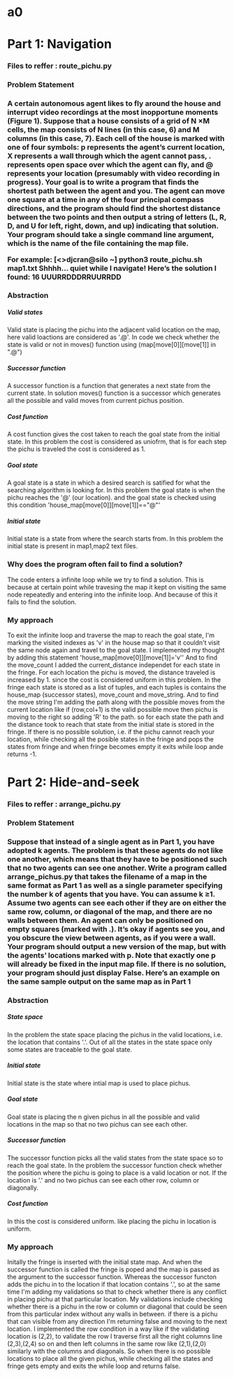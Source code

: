 # a0
<h1> Part 1: Navigation </h1>
<h3>Files to reffer : route_pichu.py<h3>
<h3> Problem Statement <h3>
<p>A certain autonomous agent likes to fly around the
house and interrupt video recordings at the most inopportune moments (Figure 1). Suppose that a house
consists of a grid of N ×M cells, the map consists of N lines (in this case, 6) and M columns
(in this case, 7). Each cell of the house is marked with one of four symbols: p
represents the agent’s current location, X represents a wall through which the
agent cannot pass, . represents open space over which the agent can fly, and @
represents your location (presumably with video recording in progress).
Your goal is to write a program that finds the shortest path between the agent
and you. The agent can move one square at a time in any of the four principal
compass directions, and the program should find the shortest distance between
the two points and then output a string of letters (L, R, D, and U for left, right,
down, and up) indicating that solution. Your program should take a single
command line argument, which is the name of the file containing the map file.

For example:
[<>djcran@silo ~] python3 route_pichu.sh map1.txt
Shhhh... quiet while I navigate!
Here’s the solution I found:
16 UUURRDDDRRUURRDD

<p>

<h3> Abstraction </h3>

<h5> Valid states </h5>
Valid state is placing the pichu into the adjacent valid location on the map, here valid loactions are considered as '.@'.
In code we check whether the state is valid or not in moves() function using (map[move[0]][move[1]] in ".@")

<h5> Successor function </h5>
A successor function is a function that generates a next state from the current state.
In solution moves() function is a successor which generates all the possible and valid moves from current pichus position.

<h5> Cost function </h5>
A cost function gives the cost taken to reach the goal state from the initial state.
In this problem the cost is considered as uniofrm, that is for each step the pichu is traveled the cost is considered as 1.

<h5> Goal state </h5>
A goal state is a state in which a desired search is satified for what the searching algorithm is looking for.
In this problem the goal state is when the pichu reaches the '@' (our location).
and the goal state is checked using this condition 'house_map[move[0]][move[1]]=="@"'

<h5> Initial state </h5>
Initial state is a state from where the search starts from.
In this problem the initial state is present in map1,map2 text files.

<h3> Why does the program often fail to find a solution? </h3>
The code enters a infinite loop while we try to find a solution. This is because at certain point while travesing the map it kept on visiting the same node repeatedly and entering into the infinite loop. And because of this it fails to find the solution.

<h3> My approach </h3>
To exit the infinite loop and traverse the map to reach the goal state, I'm marking the visited indexes as 'v' in the house map so that it couldn't visit the same node again and travel to the goal state.
I implemented my thought by adding this statement 'house_map[move[0]][move[1]]='v''
And to find the move_count I added the current_distance independet for each state in the fringe. For each location the pichu is moved, the distance traveled is increased by 1. since the cost is considered uniform in this problem.
In the fringe each state is stored as a list of tuples, and each tuples is contains the house_map (successor states), move_count and move_string.
And to find the move string I'm adding the path along with the possible moves from the current location like if (row,col+1) is the valid possible move then pichu is moving to the right so adding 'R' to the path.
so for each state the path and the distance took to reach that state from the initial state is stored in the fringe.
If there is no possible solution, i.e. if the pichu cannot reach your location, while checking all the posible states in the fringe and pops the states from fringe and when fringe becomes empty it exits while loop ande returns -1.


<h1> Part 2: Hide-and-seek </h1>
 
 <h3>Files to reffer : arrange_pichu.py<h3>
 
<h3> Problem Statement <h3>

<p>Suppose that instead of a single agent as in Part 1, you have adopted k agents. The problem is that these
agents do not like one another, which means that they have to be positioned such that no two agents can
see one another. Write a program called arrange_pichus.py that takes the filename of a map in the same
format as Part 1 as well as a single parameter specifying the number k of agents that you have. You can
assume k ≥1. Assume two agents can see each other if they are on either the same row, column, or diagonal
of the map, and there are no walls between them. An agent can only be positioned on empty squares (marked
with .). It’s okay if agents see you, and you obscure the view between agents, as if you were a wall. Your
program should output a new version of the map, but with the agents’ locations marked with p. Note that
exactly one p will already be fixed in the input map file. If there is no solution, your program should just
display False. Here’s an example on the same sample output on the same map as in Part 1 <p>

<h3> Abstraction </h3>

<h5> State space </h5>
In the problem the state space placing the pichus in the valid locations, i.e. the location that contains '.'. Out of all the states in the state space only some states are traceable to the goal state.

<h5> Initial state </h5>
Initial state is the state where intial map is used to place pichus.

<h5> Goal state </h5>
Goal state is placing the n given pichus in all the possible and valid locations in the map so that no two pichus can see each other.

<h5> Successor function </h5>
The successor function picks all the valid states from the state space so to reach the goal state. In the problem the successor function check whether the position where the pichu is going to place is a valid location or not. If the location is '.' and no two pichus can see each other row, column or diagonally.

<h5>Cost function </h5>
In this the cost is considered uniform. like placing the pichu in location is uniform.


<h3> My approach </h3>

Initally the fringe is inserted with the initial state map. And when the successor function is called the fringe is poped and the map is passed as the argument to the successor function. Whereas the successor functon adds the pichu in to the location if that location contains '.', so at the same time I'm adding my validations so that to check whether there is any conflict in placing pichu at that particular location.
My validations include checking whether there is a pichu in the row or column or diagonal that could be seen from this particular index without any walls in between. if there is a pichu that can visible from any direction I'm returning false and moving to the next location.
I implemented the row condition in a way like if the validating location is (2,2), to validate the row I traverse first all the right columns line (2,3),(2,4) so on and then left columns in the same row like (2,1),(2,0) similarly with the columns and diagonals.
So when there is no possible locations to place all the given pichus, while checking all the states and fringe gets empty and exits the while loop and returns false.

